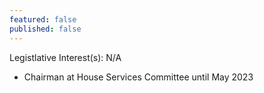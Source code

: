 ```yaml
---
featured: false
published: false
---
```

Legistlative Interest(s): N/A

* Chairman at House Services Committee until May 2023